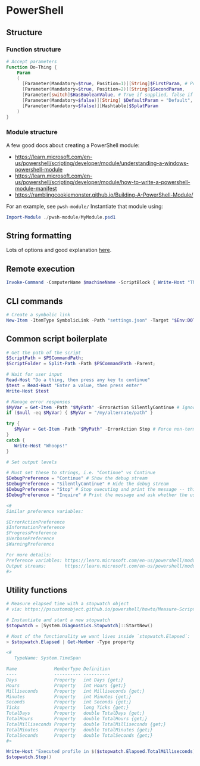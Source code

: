 # PowerShell

## Structure

### Function structure
```powershell
# Accept parameters
Function Do-Thing {
    Param
    (
      [Parameter(Mandatory=$true, Position=1)][String]$FirstParam, # Positional parameters
      [Parameter(Mandatory=$true, Position=2)][String]$SecondParam,
      [Parameter[switch]$HasBooleanValue, # True if supplied, false if not
      [Parameter(Mandatory=$false)][String] $DefaultParam = "Default", # Default parameter value
      [Parameter(Mandatory=$false)][Hashtable]$SplatParam
    )
}
```

### Module structure

A few good docs about creating a PowerShell module:
- https://learn.microsoft.com/en-us/powershell/scripting/developer/module/understanding-a-windows-powershell-module
- https://learn.microsoft.com/en-us/powershell/scripting/developer/module/how-to-write-a-powershell-module-manifest
- https://ramblingcookiemonster.github.io/Building-A-PowerShell-Module/

For an example, see `pwsh-module/`
Instantiate that module using:

```powershell
Import-Module ./pwsh-module/MyModule.psd1
```

## String formatting

Lots of options and good explanation [here](https://learn.microsoft.com/en-us/powershell/scripting/learn/deep-dives/everything-about-string-substitutions).

## Remote execution

```powershell
Invoke-Command -ComputerName $machineName -ScriptBlock { Write-Host "This will actually run on $machineName" }
```

## CLI commands

```powershell
# Create a symbolic link
New-Item -ItemType SymbolicLink -Path "settings.json" -Target "$Env:DOTFILES/VSCode/settings.json"
```

## Common script boilerplate
```powershell
# Get the path of the script
$ScriptPath = $PSCommandPath;
$ScriptFolder = Split-Path -Path $PSCommandPath -Parent;

# Wait for user input
Read-Host "Do a thing, then press any key to continue"
$test = Read-Host "Enter a value, then press enter"
Write-Host $test

# Manage error responses
$MyVar = Get-Item -Path "$MyPath" -ErrorAction SilentlyContinue # Ignore errors
if ($null -eq $MyVar) { $MyVar = "/my/alternate/path" }

try {
   $MyVar = Get-Item -Path "$MyPath" -ErrorAction Stop # Force non-terminating errors to trigger the catch block
}
catch {
   Write-Host "Whoops!"
}

# Set output levels

# Must set these to strings, i.e. "Continue" vs Continue
$DebugPreference = "Continue" # Show the debug stream
$DebugPreference = "SilentlyContinue" # Hide the debug stream
$DebugPreference = "Stop" # Stop executing and print the message -- this is uncommon to use for Debug
$DebugPreference = "Inquire" # Print the message and ask whether the user wants to continue

<#
Similar preference variables:

$ErrorActionPreference
$InformationPreference
$ProgressPreference
$VerbosePreference
$WarningPreference

For more details:
Preference variables: https://learn.microsoft.com/en-us/powershell/module/microsoft.powershell.core/about/about_preference_variables
Output streams:       https://learn.microsoft.com/en-us/powershell/module/microsoft.powershell.core/about/about_output_streams
#>
```

## Utility functions
```powershell
# Measure elapsed time with a stopwatch object
# via: https://pscustomobject.github.io/powershell/howto/Measure-Script-Time/

# Instantiate and start a new stopwatch
$stopwatch = [System.Diagnostics.Stopwatch]::StartNew()

# Most of the functionality we want lives inside `stopwatch.Elapsed`:
> $stopwatch.Elapsed | Get-Member -Type property

<#
   TypeName: System.TimeSpan

Name              MemberType Definition
----              ---------- ----------
Days              Property   int Days {get;}
Hours             Property   int Hours {get;}
Milliseconds      Property   int Milliseconds {get;}
Minutes           Property   int Minutes {get;}
Seconds           Property   int Seconds {get;}
Ticks             Property   long Ticks {get;}
TotalDays         Property   double TotalDays {get;}
TotalHours        Property   double TotalHours {get;}
TotalMilliseconds Property   double TotalMilliseconds {get;}
TotalMinutes      Property   double TotalMinutes {get;}
TotalSeconds      Property   double TotalSeconds {get;}
#>

Write-Host "Executed profile in $($stopwatch.Elapsed.TotalMilliseconds) milliseconds"
$stopwatch.Stop()
```